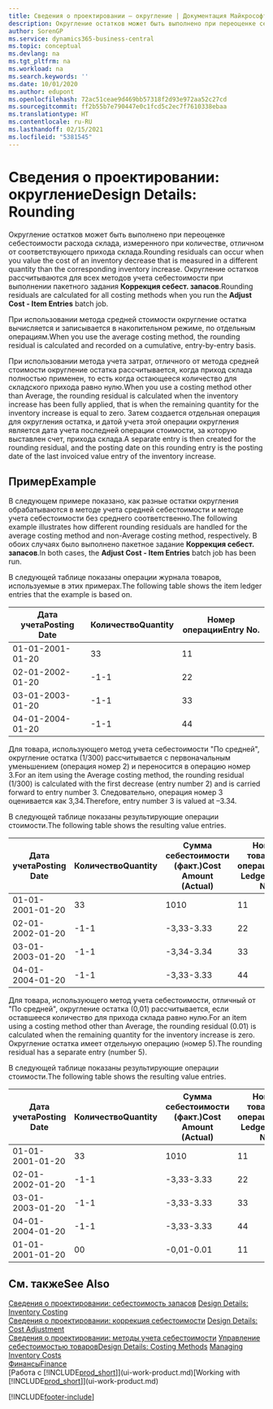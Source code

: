 ```yaml
---
title: Сведения о проектировании — округление | Документация Майкрософт
description: Округление остатков может быть выполнено при переоценке себестоимости расхода склада, измеренного при количестве, отличном от соответствующего прихода склада. Округление остатков рассчитываются для всех методов учета себестоимости при выполнении пакетного задания **Коррекция себест. запасов**.
author: SorenGP
ms.service: dynamics365-business-central
ms.topic: conceptual
ms.devlang: na
ms.tgt_pltfrm: na
ms.workload: na
ms.search.keywords: ''
ms.date: 10/01/2020
ms.author: edupont
ms.openlocfilehash: 72ac51ceae9d469bb57318f2d93e972aa52c27cd
ms.sourcegitcommit: ff2b55b7e790447e0c1fcd5c2ec7f7610338ebaa
ms.translationtype: HT
ms.contentlocale: ru-RU
ms.lasthandoff: 02/15/2021
ms.locfileid: "5381545"
---
```

# <a name="design-details-rounding"></a><span data-ttu-id="808d4-104">Сведения о проектировании: округление</span><span class="sxs-lookup"><span data-stu-id="808d4-104">Design Details: Rounding</span></span>
<span data-ttu-id="808d4-105">Округление остатков может быть выполнено при переоценке себестоимости расхода склада, измеренного при количестве, отличном от соответствующего прихода склада.</span><span class="sxs-lookup"><span data-stu-id="808d4-105">Rounding residuals can occur when you value the cost of an inventory decrease that is measured in a different quantity than the corresponding inventory increase.</span></span> <span data-ttu-id="808d4-106">Округление остатков рассчитываются для всех методов учета себестоимости при выполнении пакетного задания **Коррекция себест. запасов**.</span><span class="sxs-lookup"><span data-stu-id="808d4-106">Rounding residuals are calculated for all costing methods when you run the **Adjust Cost - Item Entries** batch job.</span></span>  

 <span data-ttu-id="808d4-107">При использовании метода средней стоимости округление остатка вычисляется и записывается в накопительном режиме, по отдельным операциям.</span><span class="sxs-lookup"><span data-stu-id="808d4-107">When you use the average costing method, the rounding residual is calculated and recorded on a cumulative, entry-by-entry basis.</span></span>  

 <span data-ttu-id="808d4-108">При использовании метода учета затрат, отличного от метода средней стоимости округление остатка рассчитывается, когда приход склада полностью применен, то есть когда остающееся количество для складского прихода равно нулю.</span><span class="sxs-lookup"><span data-stu-id="808d4-108">When you use a costing method other than Average, the rounding residual is calculated when the inventory increase has been fully applied, that is when the remaining quantity for the inventory increase is equal to zero.</span></span> <span data-ttu-id="808d4-109">Затем создается отдельная операция для округления остатка, и датой учета этой операции округления является дата учета последней операции стоимости, за которую выставлен счет, прихода склада.</span><span class="sxs-lookup"><span data-stu-id="808d4-109">A separate entry is then created for the rounding residual, and the posting date on this rounding entry is the posting date of the last invoiced value entry of the inventory increase.</span></span>  

## <a name="example"></a><span data-ttu-id="808d4-110">Пример</span><span class="sxs-lookup"><span data-stu-id="808d4-110">Example</span></span>  
 <span data-ttu-id="808d4-111">В следующем примере показано, как разные остатки округления обрабатываются в методе учета средней себестоимости и методе учета себестоимости без среднего соответственно.</span><span class="sxs-lookup"><span data-stu-id="808d4-111">The following example illustrates how different rounding residuals are handled for the average costing method and non-Average costing method, respectively.</span></span> <span data-ttu-id="808d4-112">В обоих случаях было выполнено пакетное задание **Коррекция себест. запасов**.</span><span class="sxs-lookup"><span data-stu-id="808d4-112">In both cases, the **Adjust Cost - Item Entries** batch job has been run.</span></span>  

 <span data-ttu-id="808d4-113">В следующей таблице показаны операции журнала товаров, используемые в этих примерах.</span><span class="sxs-lookup"><span data-stu-id="808d4-113">The following table shows the item ledger entries that the example is based on.</span></span>  

|<span data-ttu-id="808d4-114">Дата учета</span><span class="sxs-lookup"><span data-stu-id="808d4-114">Posting Date</span></span>|<span data-ttu-id="808d4-115">Количество</span><span class="sxs-lookup"><span data-stu-id="808d4-115">Quantity</span></span>|<span data-ttu-id="808d4-116">Номер операции</span><span class="sxs-lookup"><span data-stu-id="808d4-116">Entry No.</span></span>|  
|------------------|--------------|---------------|  
|<span data-ttu-id="808d4-117">01-01-20</span><span class="sxs-lookup"><span data-stu-id="808d4-117">01-01-20</span></span>|<span data-ttu-id="808d4-118">3</span><span class="sxs-lookup"><span data-stu-id="808d4-118">3</span></span>|<span data-ttu-id="808d4-119">1</span><span class="sxs-lookup"><span data-stu-id="808d4-119">1</span></span>|  
|<span data-ttu-id="808d4-120">02-01-20</span><span class="sxs-lookup"><span data-stu-id="808d4-120">02-01-20</span></span>|<span data-ttu-id="808d4-121">-1</span><span class="sxs-lookup"><span data-stu-id="808d4-121">-1</span></span>|<span data-ttu-id="808d4-122">2</span><span class="sxs-lookup"><span data-stu-id="808d4-122">2</span></span>|  
|<span data-ttu-id="808d4-123">03-01-20</span><span class="sxs-lookup"><span data-stu-id="808d4-123">03-01-20</span></span>|<span data-ttu-id="808d4-124">-1</span><span class="sxs-lookup"><span data-stu-id="808d4-124">-1</span></span>|<span data-ttu-id="808d4-125">3</span><span class="sxs-lookup"><span data-stu-id="808d4-125">3</span></span>|  
|<span data-ttu-id="808d4-126">04-01-20</span><span class="sxs-lookup"><span data-stu-id="808d4-126">04-01-20</span></span>|<span data-ttu-id="808d4-127">-1</span><span class="sxs-lookup"><span data-stu-id="808d4-127">-1</span></span>|<span data-ttu-id="808d4-128">4</span><span class="sxs-lookup"><span data-stu-id="808d4-128">4</span></span>|  

 <span data-ttu-id="808d4-129">Для товара, использующего метод учета себестоимости "По средней", округление остатка (1/300) рассчитывается с первоначальным уменьшением (операция номер 2) и переносится в операцию номер 3.</span><span class="sxs-lookup"><span data-stu-id="808d4-129">For an item using the Average costing method, the rounding residual (1/300) is calculated with the first decrease (entry number 2) and is carried forward to entry number 3.</span></span> <span data-ttu-id="808d4-130">Следовательно, операция номер 3 оценивается как 3,34.</span><span class="sxs-lookup"><span data-stu-id="808d4-130">Therefore, entry number 3 is valued at –3.34.</span></span>  

 <span data-ttu-id="808d4-131">В следующей таблице показаны результирующие операции стоимости.</span><span class="sxs-lookup"><span data-stu-id="808d4-131">The following table shows the resulting value entries.</span></span>  

|<span data-ttu-id="808d4-132">Дата учета</span><span class="sxs-lookup"><span data-stu-id="808d4-132">Posting Date</span></span>|<span data-ttu-id="808d4-133">Количество</span><span class="sxs-lookup"><span data-stu-id="808d4-133">Quantity</span></span>|<span data-ttu-id="808d4-134">Сумма себестоимости (факт.)</span><span class="sxs-lookup"><span data-stu-id="808d4-134">Cost Amount (Actual)</span></span>|<span data-ttu-id="808d4-135">Номер товарной операции</span><span class="sxs-lookup"><span data-stu-id="808d4-135">Item Ledger Entry No.</span></span>|<span data-ttu-id="808d4-136">Номер операции</span><span class="sxs-lookup"><span data-stu-id="808d4-136">Entry No.</span></span>|  
|------------------|--------------|----------------------------|---------------------------|---------------|  
|<span data-ttu-id="808d4-137">01-01-20</span><span class="sxs-lookup"><span data-stu-id="808d4-137">01-01-20</span></span>|<span data-ttu-id="808d4-138">3</span><span class="sxs-lookup"><span data-stu-id="808d4-138">3</span></span>|<span data-ttu-id="808d4-139">10</span><span class="sxs-lookup"><span data-stu-id="808d4-139">10</span></span>|<span data-ttu-id="808d4-140">1</span><span class="sxs-lookup"><span data-stu-id="808d4-140">1</span></span>|<span data-ttu-id="808d4-141">1</span><span class="sxs-lookup"><span data-stu-id="808d4-141">1</span></span>|  
|<span data-ttu-id="808d4-142">02-01-20</span><span class="sxs-lookup"><span data-stu-id="808d4-142">02-01-20</span></span>|<span data-ttu-id="808d4-143">-1</span><span class="sxs-lookup"><span data-stu-id="808d4-143">-1</span></span>|<span data-ttu-id="808d4-144">-3,33</span><span class="sxs-lookup"><span data-stu-id="808d4-144">-3.33</span></span>|<span data-ttu-id="808d4-145">2</span><span class="sxs-lookup"><span data-stu-id="808d4-145">2</span></span>|<span data-ttu-id="808d4-146">2</span><span class="sxs-lookup"><span data-stu-id="808d4-146">2</span></span>|  
|<span data-ttu-id="808d4-147">03-01-20</span><span class="sxs-lookup"><span data-stu-id="808d4-147">03-01-20</span></span>|<span data-ttu-id="808d4-148">-1</span><span class="sxs-lookup"><span data-stu-id="808d4-148">-1</span></span>|<span data-ttu-id="808d4-149">-3,34</span><span class="sxs-lookup"><span data-stu-id="808d4-149">-3.34</span></span>|<span data-ttu-id="808d4-150">3</span><span class="sxs-lookup"><span data-stu-id="808d4-150">3</span></span>|<span data-ttu-id="808d4-151">3</span><span class="sxs-lookup"><span data-stu-id="808d4-151">3</span></span>|  
|<span data-ttu-id="808d4-152">04-01-20</span><span class="sxs-lookup"><span data-stu-id="808d4-152">04-01-20</span></span>|<span data-ttu-id="808d4-153">-1</span><span class="sxs-lookup"><span data-stu-id="808d4-153">-1</span></span>|<span data-ttu-id="808d4-154">-3,33</span><span class="sxs-lookup"><span data-stu-id="808d4-154">-3.33</span></span>|<span data-ttu-id="808d4-155">4</span><span class="sxs-lookup"><span data-stu-id="808d4-155">4</span></span>|<span data-ttu-id="808d4-156">4</span><span class="sxs-lookup"><span data-stu-id="808d4-156">4</span></span>|  

 <span data-ttu-id="808d4-157">Для товара, использующего метод учета себестоимости, отличный от "По средней", округление остатка (0,01) рассчитывается, если оставшееся количество для прихода склада равно нулю.</span><span class="sxs-lookup"><span data-stu-id="808d4-157">For an item using a costing method other than Average, the rounding residual (0.01) is calculated when the remaining quantity for the inventory increase is zero.</span></span> <span data-ttu-id="808d4-158">Округление остатка имеет отдельную операцию (номер 5).</span><span class="sxs-lookup"><span data-stu-id="808d4-158">The rounding residual has a separate entry (number 5).</span></span>  

 <span data-ttu-id="808d4-159">В следующей таблице показаны результирующие операции стоимости.</span><span class="sxs-lookup"><span data-stu-id="808d4-159">The following table shows the resulting value entries.</span></span>  

|<span data-ttu-id="808d4-160">Дата учета</span><span class="sxs-lookup"><span data-stu-id="808d4-160">Posting Date</span></span>|<span data-ttu-id="808d4-161">Количество</span><span class="sxs-lookup"><span data-stu-id="808d4-161">Quantity</span></span>|<span data-ttu-id="808d4-162">Сумма себестоимости (факт.)</span><span class="sxs-lookup"><span data-stu-id="808d4-162">Cost Amount (Actual)</span></span>|<span data-ttu-id="808d4-163">Номер товарной операции</span><span class="sxs-lookup"><span data-stu-id="808d4-163">Item Ledger Entry No.</span></span>|<span data-ttu-id="808d4-164">Номер операции</span><span class="sxs-lookup"><span data-stu-id="808d4-164">Entry No.</span></span>|  
|------------------|--------------|----------------------------|---------------------------|---------------|  
|<span data-ttu-id="808d4-165">01-01-20</span><span class="sxs-lookup"><span data-stu-id="808d4-165">01-01-20</span></span>|<span data-ttu-id="808d4-166">3</span><span class="sxs-lookup"><span data-stu-id="808d4-166">3</span></span>|<span data-ttu-id="808d4-167">10</span><span class="sxs-lookup"><span data-stu-id="808d4-167">10</span></span>|<span data-ttu-id="808d4-168">1</span><span class="sxs-lookup"><span data-stu-id="808d4-168">1</span></span>|<span data-ttu-id="808d4-169">1</span><span class="sxs-lookup"><span data-stu-id="808d4-169">1</span></span>|  
|<span data-ttu-id="808d4-170">02-01-20</span><span class="sxs-lookup"><span data-stu-id="808d4-170">02-01-20</span></span>|<span data-ttu-id="808d4-171">-1</span><span class="sxs-lookup"><span data-stu-id="808d4-171">-1</span></span>|<span data-ttu-id="808d4-172">-3,33</span><span class="sxs-lookup"><span data-stu-id="808d4-172">-3.33</span></span>|<span data-ttu-id="808d4-173">2</span><span class="sxs-lookup"><span data-stu-id="808d4-173">2</span></span>|<span data-ttu-id="808d4-174">2</span><span class="sxs-lookup"><span data-stu-id="808d4-174">2</span></span>|  
|<span data-ttu-id="808d4-175">03-01-20</span><span class="sxs-lookup"><span data-stu-id="808d4-175">03-01-20</span></span>|<span data-ttu-id="808d4-176">-1</span><span class="sxs-lookup"><span data-stu-id="808d4-176">-1</span></span>|<span data-ttu-id="808d4-177">-3,33</span><span class="sxs-lookup"><span data-stu-id="808d4-177">-3.33</span></span>|<span data-ttu-id="808d4-178">3</span><span class="sxs-lookup"><span data-stu-id="808d4-178">3</span></span>|<span data-ttu-id="808d4-179">3</span><span class="sxs-lookup"><span data-stu-id="808d4-179">3</span></span>|  
|<span data-ttu-id="808d4-180">04-01-20</span><span class="sxs-lookup"><span data-stu-id="808d4-180">04-01-20</span></span>|<span data-ttu-id="808d4-181">-1</span><span class="sxs-lookup"><span data-stu-id="808d4-181">-1</span></span>|<span data-ttu-id="808d4-182">-3,33</span><span class="sxs-lookup"><span data-stu-id="808d4-182">-3.33</span></span>|<span data-ttu-id="808d4-183">4</span><span class="sxs-lookup"><span data-stu-id="808d4-183">4</span></span>|<span data-ttu-id="808d4-184">4</span><span class="sxs-lookup"><span data-stu-id="808d4-184">4</span></span>|  
|<span data-ttu-id="808d4-185">01-01-20</span><span class="sxs-lookup"><span data-stu-id="808d4-185">01-01-20</span></span>|<span data-ttu-id="808d4-186">0</span><span class="sxs-lookup"><span data-stu-id="808d4-186">0</span></span>|<span data-ttu-id="808d4-187">-0,01</span><span class="sxs-lookup"><span data-stu-id="808d4-187">-0.01</span></span>|<span data-ttu-id="808d4-188">1</span><span class="sxs-lookup"><span data-stu-id="808d4-188">1</span></span>|<span data-ttu-id="808d4-189">5</span><span class="sxs-lookup"><span data-stu-id="808d4-189">5</span></span>|  

## <a name="see-also"></a><span data-ttu-id="808d4-190">См. также</span><span class="sxs-lookup"><span data-stu-id="808d4-190">See Also</span></span>  
 <span data-ttu-id="808d4-191">[Сведения о проектировании: себестоимость запасов](design-details-inventory-costing.md) </span><span class="sxs-lookup"><span data-stu-id="808d4-191">[Design Details: Inventory Costing](design-details-inventory-costing.md) </span></span>  
 <span data-ttu-id="808d4-192">[Сведения о проектировании: коррекция себестоимости](design-details-cost-adjustment.md) </span><span class="sxs-lookup"><span data-stu-id="808d4-192">[Design Details: Cost Adjustment](design-details-cost-adjustment.md) </span></span>  
 <span data-ttu-id="808d4-193">[Сведения о проектировании: методы учета себестоимости](design-details-costing-methods.md) [Управление себестоимостью товаров](finance-manage-inventory-costs.md)</span><span class="sxs-lookup"><span data-stu-id="808d4-193">[Design Details: Costing Methods](design-details-costing-methods.md) [Managing Inventory Costs](finance-manage-inventory-costs.md)</span></span>  
 [<span data-ttu-id="808d4-194">Финансы</span><span class="sxs-lookup"><span data-stu-id="808d4-194">Finance</span></span>](finance.md)  
 <span data-ttu-id="808d4-195">[Работа с [!INCLUDE[prod_short](includes/prod_short.md)]](ui-work-product.md)</span><span class="sxs-lookup"><span data-stu-id="808d4-195">[Working with [!INCLUDE[prod_short](includes/prod_short.md)]](ui-work-product.md)</span></span>


[!INCLUDE[footer-include](includes/footer-banner.md)]